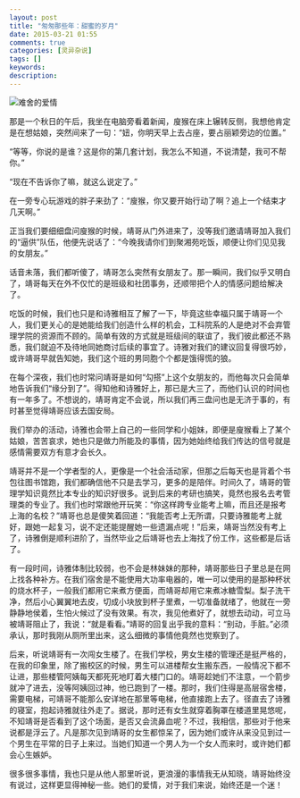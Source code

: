 ```yaml
---
layout: post
title: "匆匆那些年：甜蜜的岁月"
date: 2015-03-21 01:55
comments: true
categories: [灵异杂说]
tags: []
keywords: 
description: 
---
```

![难舍的爱情](http://www.hdwallpapers.in/walls/end_of_love-normal.jpg)

那是一个秋日的午后，我坐在电脑旁看着新闻，廋猴在床上辗转反侧，我想他肯定是在想姑娘，突然间来了一句：“妞，你明天早上去占座，要占丽颖旁边的位置。”

<!--more-->
“等等，你说的是谁？这是你的第几套计划，我怎么不知道，不说清楚，我可不帮你。”

“现在不告诉你了嘛，就这么说定了。”

在一旁专心玩游戏的胖子来劲了：“廋猴，你又要开始行动了啊？追上一个结束才几天啊。”

正当我们要细细盘问廋猴的时候，靖哥从门外进来了，没等我们邀请靖哥加入我们的“逼供”队伍，他便先说话了：“今晚我请你们到聚湘苑吃饭，顺便让你们见见我的女朋友。”

话音未落，我们都听傻了，靖哥怎么突然有女朋友了。那一瞬间，我们似乎又明白了，靖哥每天在外不仅忙的是班级和社团事务，还顺带把个人的情感问题给解决了。

吃饭的时候，我们也只是和诗雅相互了解了一下，毕竟这些幸福只属于靖哥一个人，我们更关心的是她能给我们创造什么样的机会，工科院系的人是绝对不会弃管理学院的资源而不顾的。简单有效的方式就是班级间的联谊了，我们彼此都还不熟悉，我们就迫不及待地同她商讨后续的事宜了。诗雅对我们的建议回复得很巧妙，或许靖哥早就告知她，我们这个班的男同胞个个都是饿得慌的狼。

在每个深夜，我们也时常问靖哥是如何“勾搭”上这个女朋友的，而他每次只会简单地告诉我们“缘分到了”。得知他和诗雅好上，那已是大三了，而他们认识的时间也有一年多了。不想说的，靖哥肯定不会说，所以我们再三盘问也是无济于事的，有时甚至觉得靖哥应该去国安局。

我们举办的活动，诗雅也会带上自己的一些同学和小姐妹，即便是廋猴看上了某个姑娘，苦苦哀求，她也只是做力所能及的事情，因为她始终给我们传达的信号就是感情需要双方有意才会长久。

靖哥并不是一个学者型的人，更像是一个社会活动家，但那之后每天也是背着个书包往图书馆跑，我们都确信他不只是去学习，更多的是陪伴。时间久了，靖哥的管理学知识竟然比本专业的知识好很多。说到后来的考研也搞笑，竟然也报名去考管理类的专业了。我们也时常跟他开玩笑：“你这样跨专业能考上嘛，而且还是报考上海的名校？”靖哥也总是傻笑着回道：“我能否考上无所谓，只要诗雅能考上就好，跟她一起复习，说不定还能提醒她一些遗漏点呢！”后来，靖哥当然没有考上了，诗雅倒是顺利进阶了，当然毕业之后靖哥也去上海找了份工作，这些都是后话了。

有一段时间，诗雅体制比较弱，也不会是林妹妹的那种，靖哥那些日子里总是在网上找各种补方。在我们宿舍是不能使用大功率电器的，唯一可以使用的是那种杯状的烧水杯子，一般我们都用它来煮方便面，而靖哥却用它来煮冰糖雪梨。梨子洗干净，然后小心翼翼地去皮，切成小块放到杯子里煮，一切准备就绪了，他就在一旁静静地侯着，生怕火候过了没有效果。有次，我见他煮好了，就想去动动，可立马被靖哥阻止了，我说：“就是看看。”靖哥的回复出乎我的意料：“别动，手脏。”必须承认，那时我刚从厕所里出来，这么细微的事情他竟然也觉察到了。

后来，听说靖哥有一次闯女生楼了。在我们学校，男女生楼的管理还是挺严格的，在我的印象里，除了搬校区的时候，男生可以进楼帮女生搬东西，一般情况下都不让进，那些楼管阿姨每天都死死地盯着大楼门口的。靖哥趁她们不注意，一个箭步就冲了进去，没等阿姨回过神，他已跑到了一楼。那时，我们住得是高层宿舍楼，需要电梯，可靖哥不能那么安详地在那里等电梯，他直接跑上去了。径直去了诗雅的寝室，抱起诗雅就往外走了。据说，那时还有女生就穿着胸罩在楼道里晃悠呢，不知靖哥是否看到了这个场面，是否又会流鼻血呢？不过，我相信，那些对于他来说都是浮云了。凡是那次见到靖哥的女生都惊呆了，因为她们或许从来没见到过一个男生在平常的日子上来过。当她们知道一个男人为一个女人而来时，或许她们都会心生嫉妒。

很多很多事情，我也只是从他人那里听说，更浪漫的事情我无从知晓，靖哥始终没有说过，这样更显得神秘一些。她们的爱情，对于我们来说，始终还是一个迷！